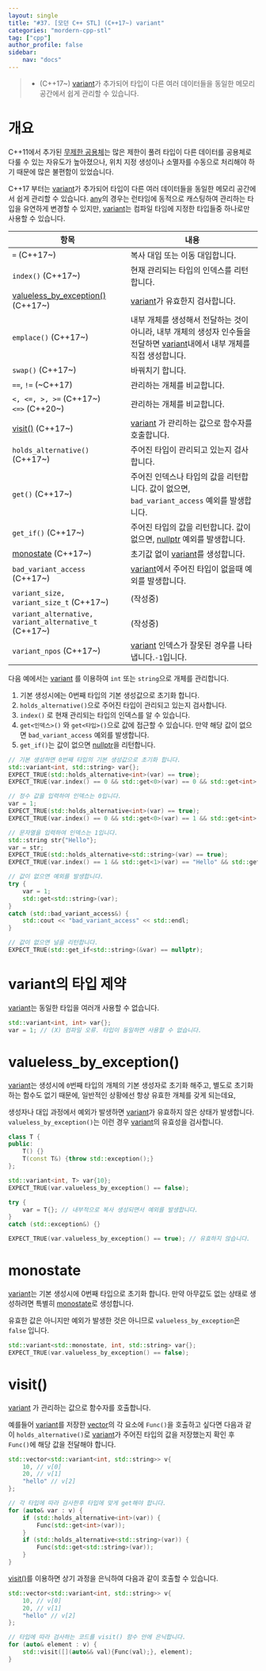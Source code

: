 ```yaml
---
layout: single
title: "#37. [모던 C++ STL] (C++17~) variant"
categories: "mordern-cpp-stl"
tag: ["cpp"]
author_profile: false
sidebar: 
    nav: "docs"
---
```


> * (C++17~) [variant](https://tango1202.github.io/mordern-cpp-stl/mordern-cpp-stl-variant/)가 추가되어 타입이 다른 여러 데이터들을 동일한 메모리 공간에서 쉽게 관리할 수 있습니다.

# 개요

C++11에서 추가된 [무제한 공용체](https://tango1202.github.io/mordern-cpp/mordern-cpp-unrestricted-union/)는 많은 제한이 풀려 타입이 다른 데이터를 공용체로 다룰 수 있는 자유도가 높아졌으나, 위치 지정 생성이나 소멸자를 수동으로 처리해야 하기 때문에 많은 불편함이 있었습니다.

C++17 부터는 [variant](https://tango1202.github.io/mordern-cpp-stl/mordern-cpp-stl-variant/)가 추가되어 타입이 다른 여러 데이터들을 동일한 메모리 공간에서 쉽게 관리할 수 있습니다. [any](https://tango1202.github.io/mordern-cpp-stl/mordern-cpp-stl-any/)의 경우는 런타임에 동적으로 캐스팅하여 관리하는 타입을 유연하게 변경할 수 있지만, [variant](https://tango1202.github.io/mordern-cpp-stl/mordern-cpp-stl-variant/)는 컴파일 타임에 지정한 타입들중 하나로만 사용할 수 있습니다.

|항목|내용|
|--|--|
|`=` (C++17~)|복사 대입 또는 이동 대입합니다.|
|`index()` (C++17~)|현재 관리되는 타입의 인덱스를 리턴합니다.|
|[valueless_by_exception()](https://tango1202.github.io/mordern-cpp-stl/mordern-cpp-stl-variant/#valueless_by_exception) (C++17~)|[variant](https://tango1202.github.io/mordern-cpp-stl/mordern-cpp-stl-variant/)가 유효한지 검사합니다.|
|`emplace()` (C++17~)|내부 개체를 생성해서 전달하는 것이 아니라, 내부 개체의 생성자 인수들을 전달하면 [variant](https://tango1202.github.io/mordern-cpp-stl/mordern-cpp-stl-variant/)내에서 내부 개체를 직접 생성합니다.|
|`swap()` (C++17~)|바꿔치기 합니다.|
|`==`, `!=` (~C++17)|관리하는 개체를 비교합니다.|
|`<, <=, >, >=` (C++17~)<br/>`<=>` (C++20~)|관리하는 개체를 비교합니다.|
|[visit()](https://tango1202.github.io/mordern-cpp-stl/mordern-cpp-stl-variant/#visit) (C++17~)|[variant](https://tango1202.github.io/mordern-cpp-stl/mordern-cpp-stl-variant/) 가 관리하는 값으로 함수자를 호출합니다.|
|`holds_alternative()` (C++17~)|주어진 타입이 관리되고 있는지 검사합니다.|
|`get()` (C++17~)|주어진 인덱스나 타입의 값을 리턴합니다. 값이 없으면, `bad_variant_access` 예외를 발생합니다.|
|`get_if()` (C++17~)|주어진 타입의 값을 리턴합니다. 값이 없으면, [nullptr](https://tango1202.github.io/mordern-cpp/mordern-cpp-nullptr/) 예외를 발생합니다.|
|[monostate](https://tango1202.github.io/mordern-cpp-stl/mordern-cpp-stl-variant/#monostate) (C++17~)|초기값 없이 [variant](https://tango1202.github.io/mordern-cpp-stl/mordern-cpp-stl-variant/)를 생성합니다.|
|`bad_variant_access` (C++17~)|[variant](https://tango1202.github.io/mordern-cpp-stl/mordern-cpp-stl-variant/)에서 주어진 타입이 없을때 예외를 발생합니다.|
|`variant_size, variant_size_t` (C++17~)|(작성중)|
|`variant_alternative, variant_alternative_t` (C++17~)|(작성중)|
|`variant_npos` (C++17~)|[variant](https://tango1202.github.io/mordern-cpp-stl/mordern-cpp-stl-variant/) 인덱스가 잘못된 경우를 나타냅니다.`-1`입니다.| 

다음 예에서는 [variant](https://tango1202.github.io/mordern-cpp-stl/mordern-cpp-stl-variant/) 를 이용하여 `int` 또는 `string`으로 개체를 관리합니다.

1. 기본 생성시에는 0번째 타입의 기본 생성값으로 초기화 합니다.
2. `holds_alternative()`으로 주어진 타입이 관리되고 있는지 검사합니다.
3. `index()` 로 현재 관리되는 타입의 인덱스를 알 수 있습니다.
4. `get<인덱스>()` 와 `get<타입>()`으로 값에 접근할 수 있습니다. 만약 해당 값이 없으면 `bad_variant_access` 예외를 발생합니다.
5. `get_if()`는 값이 없으면 [nullptr](https://tango1202.github.io/mordern-cpp/mordern-cpp-nullptr/)을 리턴합니다.

```cpp
// 기본 생성하면 0번째 타입의 기본 생성값으로 초기화 합니다.
std::variant<int, std::string> var{};
EXPECT_TRUE(std::holds_alternative<int>(var) == true);
EXPECT_TRUE(var.index() == 0 && std::get<0>(var) == 0 && std::get<int>(var) == 0);

// 정수 값을 입력하여 인덱스는 0입니다.
var = 1;
EXPECT_TRUE(std::holds_alternative<int>(var) == true);
EXPECT_TRUE(var.index() == 0 && std::get<0>(var) == 1 && std::get<int>(var) == 1);

// 문자열을 입력하여 인덱스는 1입니다.
std::string str{"Hello"};
var = str;
EXPECT_TRUE(std::holds_alternative<std::string>(var) == true);
EXPECT_TRUE(var.index() == 1 && std::get<1>(var) == "Hello" && std::get<std::string>(var) == "Hello");

// 값이 없으면 예외를 발생합니다.
try {
    var = 1;
    std::get<std::string>(var);
}
catch (std::bad_variant_access&) {
    std::cout << "bad_variant_access" << std::endl;
}

// 값이 없으면 널을 리턴합니다.
EXPECT_TRUE(std::get_if<std::string>(&var) == nullptr);    
```

# variant의 타입 제약

[variant](https://tango1202.github.io/mordern-cpp-stl/mordern-cpp-stl-variant/)는 동일한 타입을 여러개 사용할 수 없습니다.

```cpp
std::variant<int, int> var{};
var = 1; // (X) 컴파일 오류. 타입이 동일하면 사용할 수 없습니다.
```

# valueless_by_exception()

[variant](https://tango1202.github.io/mordern-cpp-stl/mordern-cpp-stl-variant/)는 생성시에 `0`번째 타입의 개체의 기본 생성자로 초기화 해주고, 별도로 초기화 하는 함수도 없기 때문에, 일반적인 상황에선 항상 유효한 개체를 갖게 되는데요,

생성자나 대입 과정에서 예외가 발생하면 [variant](https://tango1202.github.io/mordern-cpp-stl/mordern-cpp-stl-variant/)가 유효하지 않은 상태가 발생합니다. `valueless_by_exception()`는 이런 경우 [variant](https://tango1202.github.io/mordern-cpp-stl/mordern-cpp-stl-variant/)의 유효성을 검사합니다.

```cpp
class T {
public:
    T() {}
    T(const T&) {throw std::exception();}
};

std::variant<int, T> var{10}; 
EXPECT_TRUE(var.valueless_by_exception() == false);

try {
    var = T{}; // 내부적으로 복사 생성되면서 예외를 발생합니다.
}
catch (std::exception&) {}

EXPECT_TRUE(var.valueless_by_exception() == true); // 유효하지 않습니다.
```

# monostate

[variant](https://tango1202.github.io/mordern-cpp-stl/mordern-cpp-stl-variant/)는 기본 생성시에 0번째 타입으로 초기화 합니다. 만약 아무값도 없는 상태로 생성하려면 특별히 [monostate](https://tango1202.github.io/mordern-cpp-stl/mordern-cpp-stl-variant/#monostate)로 생성합니다.

유효한 값은 아니지만 예외가 발생한 것은 아니므로 `valueless_by_exception`은 `false` 입니다.

```cpp
std::variant<std::monostate, int, std::string> var{};
EXPECT_TRUE(var.valueless_by_exception() == false); 
```

# visit()

[variant](https://tango1202.github.io/mordern-cpp-stl/mordern-cpp-stl-variant/) 가 관리하는 값으로 함수자를 호출합니다.

예를들어 [variant](https://tango1202.github.io/mordern-cpp-stl/mordern-cpp-stl-variant/)를 저장한 [vector](https://tango1202.github.io/classic-cpp-stl/classic-cpp-stl-vector/)의 각 요소에 `Func()`을 호출하고 싶다면 다음과 같이 `holds_alternative()`로 [variant](https://tango1202.github.io/mordern-cpp-stl/mordern-cpp-stl-variant/)가 주어진 타입의 값을 저장했는지 확인 후 `Func()`에 해당 값을 전달해야 합니다.

```cpp
std::vector<std::variant<int, std::string>> v{
    10, // v[0]
    20, // v[1]
    "hello" // v[2]
};

// 각 타입에 따라 검사한후 타입에 맞게 get해야 합니다.
for (auto& var : v) {
    if (std::holds_alternative<int>(var)) {
        Func(std::get<int>(var));            
    }
    if (std::holds_alternative<std::string>(var)) {
        Func(std::get<std::string>(var));            
    }
}   
```

[visit()](https://tango1202.github.io/mordern-cpp-stl/mordern-cpp-stl-variant/#visit)를 이용하면 상기 과정을 은닉하여 다음과 같이 호출할 수 있습니다.

```cpp
std::vector<std::variant<int, std::string>> v{
    10, // v[0]
    20, // v[1]
    "hello" // v[2]
};

// 타입에 따라 검사하는 코드를 visit() 함수 안에 은닉합니다.
for (auto& element : v) {
    std::visit([](auto&& val){Func(val);}, element);
}  
```
